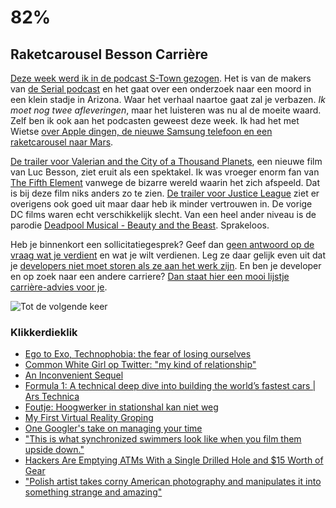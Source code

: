 # 82%

## Raketcarousel Besson Carrière

[Deze week werd ik in de podcast S-Town gezogen](https://stownpodcast.org). Het is van de makers van [de Serial podcast](https://serialpodcast.org) en het gaat over een onderzoek naar een moord in een klein stadje in Arizona. Waar het verhaal naartoe gaat zal je verbazen. *Ik moet nog twee afleveringen*, maar het luisteren was nu al de moeite waard. Zelf ben ik ook aan het podcasten geweest deze week. Ik had het met Wietse [over Apple dingen, de nieuwe Samsung telefoon en een raketcarousel naar Mars](http://appelsenperenshow.nl/aflevering/2017/4/5/136-goeie-narrative-maakt-geen-snikkel-uit-excellsheet-guy). 

[De trailer voor Valerian and the City of a Thousand Planets](https://www.youtube.com/watch?v=vZsG7WJVZv8), een nieuwe film van Luc Besson, ziet eruit als een spektakel. Ik was vroeger enorm fan van [The Fifth Element](https://nl.wikipedia.org/wiki/The_Fifth_Element) vanwege de bizarre wereld waarin het zich afspeeld. Dat is bij deze film niks anders zo te zien. [De trailer voor Justice League](https://www.youtube.com/watch?v=3cxixDgHUYw) ziet er overigens ook goed uit maar daar heb ik minder vertrouwen in. De vorige DC films waren echt verschikkelijk slecht. Van een heel ander niveau is de parodie [Deadpool Musical - Beauty and the Beast](https://www.youtube.com/watch?v=ptKgRecPi1I). Sprakeloos.

Heb je binnenkort een sollicitatiegesprek? Geef dan [geen antwoord op de vraag wat je verdient](https://medium.com/@JoshDoody/how-to-answer-the-whats-your-current-salary-job-interview-question-486254cb59ad) en wat je wilt verdienen. Leg ze daar gelijk even uit dat je [developers niet moet storen als ze aan het werk zijn](http://softwareengineering.stackexchange.com/questions/46252/how-to-explain-a-layperson-why-a-developer-should-not-be-interrupted-while-neck). En ben je developer en op zoek naar een andere carriere? [Dan staat hier een mooi lijstje carrière-advies voor je](https://www.tbray.org/ongoing/When/201x/2017/02/18/Geek-Career-Paths).

![Tot de volgende keer](https://media.giphy.com/media/p600NpTzeX5Ju/giphy.gif)

### Klikkerdieklik

- [Ego to Exo, Technophobia: the fear of losing ourselves](https://vimeo.com/211476488/064633070e)
- [Common White Girl op Twitter: "my kind of relationship"](https://twitter.com/girlposts/status/849290885850333185)
- [An Inconvenient Sequel](http://kottke.org/17/04/an-inconvenient-sequel)
- [Formula 1: A technical deep dive into building the world’s fastest cars | Ars Technica](https://arstechnica.com/cars/2017/04/formula-1-technology/)
- [Foutje: Hoogwerker in stationshal kan niet weg](https://www.duic.nl/opmerkelijk/hoogwerker-stationshal-voorlopig-weg/)
- [My First Virtual Reality Groping](https://medium.com/athena-talks/my-first-virtual-reality-sexual-assault-2330410b62ee)
- [One Googler's take on managing your time](https://www.youtube.com/watch?v=xAKgKb00WNI)
- ["This is what synchronized swimmers look like when you film them upside down."](https://twitter.com/ziyatong/status/848895772724613120)
- [Hackers Are Emptying ATMs With a Single Drilled Hole and $15 Worth of Gear](https://www.wired.com/2017/04/hackers-emptying-atms-drill-15-worth-gear/)
- ["Polish artist takes corny American photography and manipulates it into something strange and amazing"](https://twitter.com/riverdicaprio/status/848070769804419072)
